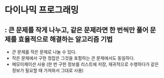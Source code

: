 # 다이나믹 프로그래밍
## : 큰 문제를 작게 나누고, 같은 문제라면 한 번씩만 풀어 문제를 효율적으로 해결하는 알고리즘 기법

- 큰 문제를 작은 문제로 나눌 수 있다.
- 작은 문제에서 구한 정잡은 그것을 포함하는 큰 문제에서도 동일하다.
- 메모이제이션 사용 (한 번 구한 정보를 리스트에 저장, 재귀적으로 수행하다가 같은 정보가 필요할 때 가져와서 그대로 사용)
